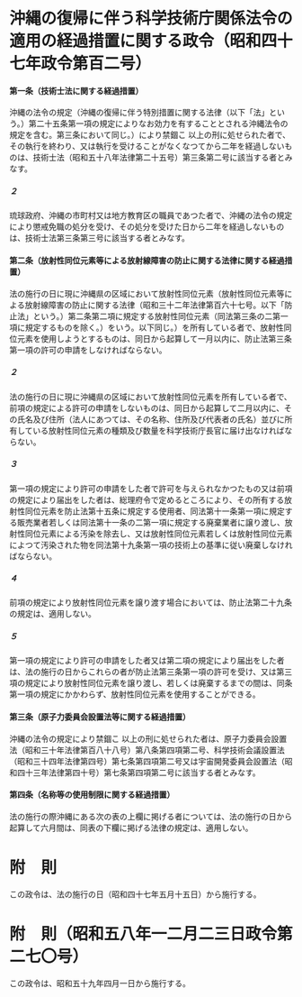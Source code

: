 # 沖縄の復帰に伴う科学技術庁関係法令の適用の経過措置に関する政令（昭和四十七年政令第百二号）
#### 第一条（技術士法に関する経過措置）
沖縄の法令の規定（沖縄の復帰に伴う特別措置に関する法律（以下「法」という。）第二十五条第一項の規定によりなお効力を有することとされる沖縄法令の規定を含む。第三条において同じ。）により禁錮こ
以上の刑に処せられた者で、その執行を終わり、又は執行を受けることがなくなつてから二年を経過しないものは、技術士法（昭和五十八年法律第二十五号）第三条第二号に該当する者とみなす。
##### ２
琉球政府、沖縄の市町村又は地方教育区の職員であつた者で、沖縄の法令の規定により懲戒免職の処分を受け、その処分を受けた日から二年を経過しないものは、技術士法第三条第三号に該当する者とみなす。
#### 第二条（放射性同位元素等による放射線障害の防止に関する法律に関する経過措置）
法の施行の日に現に沖縄県の区域において放射性同位元素（放射性同位元素等による放射線障害の防止に関する法律（昭和三十二年法律第百六十七号。以下「防止法」という。）第二条第二項に規定する放射性同位元素（同法第三条の二第一項に規定するものを除く。）をいう。以下同じ。）を所有している者で、放射性同位元素を使用しようとするものは、同日から起算して一月以内に、防止法第三条第一項の許可の申請をしなければならない。
##### ２
法の施行の日に現に沖縄県の区域において放射性同位元素を所有している者で、前項の規定による許可の申請をしないものは、同日から起算して二月以内に、その氏名及び住所（法人にあつては、その名称、住所及び代表者の氏名）並びに所有している放射性同位元素の種類及び数量を科学技術庁長官に届け出なければならない。
##### ３
第一項の規定により許可の申請をした者で許可を与えられなかつたもの又は前項の規定により届出をした者は、総理府令で定めるところにより、その所有する放射性同位元素を防止法第十五条に規定する使用者、同法第十一条第一項に規定する販売業者若しくは同法第十一条の二第一項に規定する廃棄業者に譲り渡し、放射性同位元素による汚染を除去し、又は放射性同位元素若しくは放射性同位元素によつて汚染された物を同法第十九条第一項の技術上の基準に従い廃棄しなければならない。
##### ４
前項の規定により放射性同位元素を譲り渡す場合においては、防止法第二十九条の規定は、適用しない。
##### ５
第一項の規定により許可の申請をした者又は第二項の規定により届出をした者は、法の施行の日からこれらの者が防止法第三条第一項の許可を受け、又は第三項の規定により放射性同位元素を譲り渡し、若しくは廃棄するまでの間は、同条第一項の規定にかかわらず、放射性同位元素を使用することができる。
#### 第三条（原子力委員会設置法等に関する経過措置）
沖縄の法令の規定により禁錮こ
以上の刑に処せられた者は、原子力委員会設置法（昭和三十年法律第百八十八号）第八条第四項第二号、科学技術会議設置法（昭和三十四年法律第四号）第七条第四項第二号又は宇宙開発委員会設置法（昭和四十三年法律第四十号）第七条第四項第二号に該当する者とみなす。
#### 第四条（名称等の使用制限に関する経過措置）
法の施行の際沖縄にある次の表の上欄に掲げる者については、法の施行の日から起算して六月間は、同表の下欄に掲げる法律の規定は、適用しない。
# 附　則
この政令は、法の施行の日（昭和四十七年五月十五日）から施行する。
# 附　則（昭和五八年一二月二三日政令第二七〇号）
この政令は、昭和五十九年四月一日から施行する。
